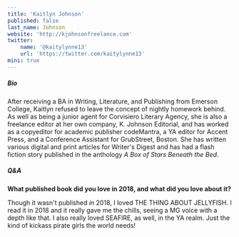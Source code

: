 ```yaml
---
title: 'Kaitlyn Johnson'
published: false
last_name: Johnson
website: 'http://kjohnsonfreelance.com'
twitter:
    name: '@kaitylynne13'
    url: 'https://twitter.com/kaitylynne13'
mini: true
---
```


##### Bio

After receiving a BA in Writing, Literature, and Publishing from Emerson College, Kaitlyn refused to leave the concept of nightly homework behind. As well as being a junior agent for Corvisiero Literary Agency, she is also a freelance editor at her own company, K. Johnson Editorial, and has worked as a copyeditor for academic publisher codeMantra, a YA editor for Accent Press, and a Conference Assistant for GrubStreet, Boston. She has written various digital and print articles for Writer's Digest and has had a flash fiction story published in the anthology _A Box of Stars Beneath the Bed_.

##### Q&A

**What published book did you love in 2018, and what did you love about it?**

Though it wasn't published _in_ 2018, I loved THE THING ABOUT JELLYFISH. I read it in 2018 and it really gave me the chills, seeing a MG voice with a depth like that. I also really loved SEAFIRE, as well, in the YA realm. Just the kind of kickass pirate girls the world needs!

